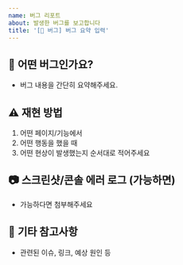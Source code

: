 ```yaml
---
name: 버그 리포트
about: 발생한 버그를 보고합니다
title: '[🐞 버그] 버그 요약 입력'
---
```


## 🐞 어떤 버그인가요?

- 버그 내용을 간단히 요약해주세요.

## ⚠️ 재현 방법

1. 어떤 페이지/기능에서
2. 어떤 행동을 했을 때
3. 어떤 현상이 발생했는지 순서대로 적어주세요

## 📷 스크린샷/콘솔 에러 로그 (가능하면)

- 가능하다면 첨부해주세요

## 📝 기타 참고사항

- 관련된 이슈, 링크, 예상 원인 등
